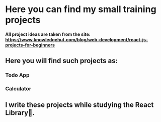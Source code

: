 # Here you can find my small training projects
#### All project ideas are taken from the site: https://www.knowledgehut.com/blog/web-development/react-js-projects-for-beginners
## Here you will find such projects as:
### Todo App
### Calculator
## I write these projects while studying the React Library📘.
